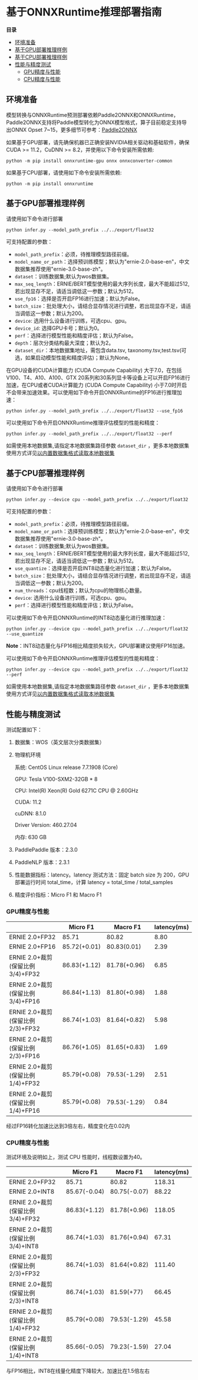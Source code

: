 # 基于ONNXRuntime推理部署指南

**目录**
   * [环境准备](#环境准备)
   * [基于GPU部署推理样例](#基于GPU部署推理样例)
   * [基于CPU部署推理样例](#基于CPU部署推理样例)
   * [性能与精度测试](#性能与精度测试)
       * [GPU精度与性能](#GPU精度与性能)
       * [CPU精度与性能](#CPU精度与性能)

## 环境准备

模型转换与ONNXRuntime预测部署依赖Paddle2ONNX和ONNXRuntime，Paddle2ONNX支持将Paddle模型转化为ONNX模型格式，算子目前稳定支持导出ONNX Opset 7~15，更多细节可参考：[Paddle2ONNX](https://github.com/PaddlePaddle/Paddle2ONNX)

如果基于GPU部署，请先确保机器已正确安装NVIDIA相关驱动和基础软件，确保CUDA >= 11.2，CuDNN >= 8.2，并使用以下命令安装所需依赖:
```
python -m pip install onnxruntime-gpu onnx onnxconverter-common
```

如果基于CPU部署，请使用如下命令安装所需依赖:
```
python -m pip install onnxruntime
```

## 基于GPU部署推理样例

请使用如下命令进行部署
```
python infer.py --model_path_prefix ../../export/float32
```

可支持配置的参数：

* `model_path_prefix`：必须，待推理模型路径前缀。
* `model_name_or_path`：选择预训练模型；默认为"ernie-2.0-base-en"，中文数据集推荐使用"ernie-3.0-base-zh"。
* `dataset`：训练数据集;默认为wos数据集。
* `max_seq_length`：ERNIE/BERT模型使用的最大序列长度，最大不能超过512, 若出现显存不足，请适当调低这一参数；默认为512。
* `use_fp16`：选择是否开启FP16进行加速；默认为False。
* `batch_size`：批处理大小，请结合显存情况进行调整，若出现显存不足，请适当调低这一参数；默认为200。
* `device`: 选用什么设备进行训练，可选cpu、gpu。
* `device_id`: 选择GPU卡号；默认为0。
* `perf`：选择进行模型性能和精度评估；默认为False。
* `depth`：层次分类结构最大深度；默认为2。
* `dataset_dir`：本地数据集地址，需包含data.tsv, taxonomy.tsv,test.tsv(可选，如果启动模型性能和精度评估)；默认为None。

在GPU设备的CUDA计算能力 (CUDA Compute Capability) 大于7.0，在包括V100、T4、A10、A100、GTX 20系列和30系列显卡等设备上可以开启FP16进行加速，在CPU或者CUDA计算能力 (CUDA Compute Capability) 小于7.0时开启不会带来加速效果。可以使用如下命令开启ONNXRuntime的FP16进行推理加速：

```
python infer.py --model_path_prefix ../../export/float32 --use_fp16
```

可以使用如下命令开启ONNXRuntime推理评估模型的性能和精度：

```
python infer.py --model_path_prefix ../../export/float32 --perf
```

如需使用本地数据集,请指定本地数据集路径参数 `dataset_dir` ，更多本地数据集使用方式详见[以内置数据集格式读取本地数据集](../../README.md)

## 基于CPU部署推理样例

请使用如下命令进行部署
```
python infer.py --device cpu --model_path_prefix ../../export/float32
```

可支持配置的参数：

* `model_path_prefix`：必须，待推理模型路径前缀。
* `model_name_or_path`：选择预训练模型；默认为"ernie-2.0-base-en"，中文数据集推荐使用"ernie-3.0-base-zh"。
* `dataset`：训练数据集;默认为wos数据集。
* `max_seq_length`：ERNIE/BERT模型使用的最大序列长度，最大不能超过512, 若出现显存不足，请适当调低这一参数；默认为512。
* `use_quantize`：选择是否开启INT8动态量化进行加速；默认为False。
* `batch_size`：批处理大小，请结合显存情况进行调整，若出现显存不足，请适当调低这一参数；默认为200。
* `num_threads`：cpu线程数；默认为cpu的物理核心数量。
* `device`: 选用什么设备进行训练，可选cpu、gpu。
* `perf`：选择进行模型性能和精度评估；默认为False。

可以使用如下命令开启ONNXRuntime的INT8动态量化进行推理加速：

```
python infer.py --device cpu --model_path_prefix ../../export/float32 --use_quantize
```

**Note**：INT8动态量化与FP16相比精度损失较大，GPU部署建议使用FP16加速。

可以使用如下命令开启ONNXRuntime推理评估模型的性能和精度：

```
python infer.py --device cpu --model_path_prefix ../../export/float32 --perf
```

如需使用本地数据集,请指定本地数据集路径参数 `dataset_dir` ，更多本地数据集使用方式详见[以内置数据集格式读取本地数据集](../../README.md)

## 性能与精度测试


测试配置如下：

1. 数据集：WOS（英文层次分类数据集）

2. 物理机环境

    系统: CentOS Linux release 7.7.1908 (Core)

    GPU: Tesla V100-SXM2-32GB * 8

    CPU: Intel(R) Xeon(R) Gold 6271C CPU @ 2.60GHz

    CUDA: 11.2

    cuDNN: 8.1.0

    Driver Version: 460.27.04

    内存: 630 GB

3. PaddlePaddle 版本：2.3.0

4. PaddleNLP 版本：2.3.1

5. 性能数据指标：latency。latency 测试方法：固定 batch size 为 200，GPU部署运行时间 total_time，计算 latency = total_time / total_samples

6. 精度评价指标：Micro F1 和 Macro F1

### GPU精度与性能

|                            | Micro F1   | Macro F1   | latency(ms) |
| -------------------------- | ------------ | ------------ | ------------- |
| ERNIE 2.0+FP32              | 85.71 | 80.82 | 8.80  |
| ERNIE 2.0+FP16             | 85.72(+0.01) | 80.83(0.01) | 2.39   |
| ERNIE 2.0+裁剪(保留比例3/4)+FP32     | 86.83(+1.12) | 81.78(+0.96) | 6.85   |
| ERNIE 2.0+裁剪(保留比例3/4)+FP16    | 86.84(+1.13) | 81.80(+0.98) | 1.88   |
| ERNIE 2.0+裁剪(保留比例2/3)+FP32     | 86.74(+1.03) | 81.64(+0.82) | 5.98  |
| ERNIE 2.0+裁剪(保留比例2/3)+FP16    | 86.76(+1.05) | 81.65(+0.83) | 1.69   |
| ERNIE 2.0+裁剪(保留比例1/4)+FP32     | 85.79(+0.08) | 79.53(-1.29) | 2.51   |
| ERNIE 2.0+裁剪(保留比例1/4)+FP16    | 85.79(+0.08) | 79.53(-1.29） | 0.84   |


经过FP16转化加速比达到3倍左右，精度变化在0.02内

### CPU精度与性能

测试环境及说明如上，测试 CPU 性能时，线程数设置为40。

|                            | Micro F1   | Macro F1   | latency(ms) |
| -------------------------- | ------------ | ------------ | ------------- |
| ERNIE 2.0+FP32             | 85.71 | 80.82  | 118.31   |
| ERNIE 2.0+INT8             | 85.67(-0.04) | 80.75(-0.07) | 88.22    |
| ERNIE 2.0+裁剪(保留比例3/4)+FP32    | 86.83(+1.12) | 81.78(+0.96) | 118.05    |
| ERNIE 2.0+裁剪(保留比例3/4)+INT8    | 86.74(+1.03) | 81.76(+0.94) | 67.31   |
| ERNIE 2.0+裁剪(保留比例2/3)+FP32    | 86.74(+1.03) | 81.64(+0.82) | 111.40  |
| ERNIE 2.0+裁剪(保留比例2/3)+INT8    | 86.74(+1.03) | 81.59(+77) | 66.45    |
| ERNIE 2.0+裁剪(保留比例1/4)+FP32    | 85.79(+0.08) | 79.53(-1.29) | 45.58    |
| ERNIE 2.0+裁剪(保留比例1/4)+INT8    | 85.66(-0.05) | 79.23(-1.59) | 27.04    |

与FP16相比，INT8在线量化精度下降较大，加速比在1.5倍左右
